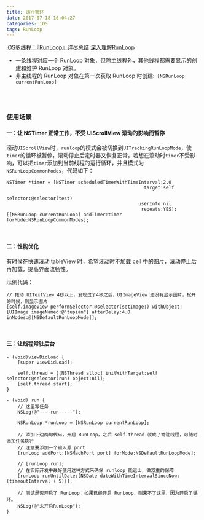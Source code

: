 ```yaml
---
title: 运行循环
date: 2017-07-18 16:04:27
categories: iOS 
tags: RunLoop
---
```



[iOS多线程：『RunLoop』详尽总结](https://www.jianshu.com/p/d260d18dd551)
[深入理解RunLoop](https://blog.ibireme.com/2015/05/18/runloop/)


* 一条线程对应一个 RunLoop 对象，但除主线程外，其他线程都需要显示的创建和维护 RunLoop 对象。
* 非主线程的 RunLoop 对象在第一次获取 RunLoop 时创建:` [NSRunLoop currentRunLoop]`


<br>
<br>

### 使用场景
#### 一：让 NSTimer 正常工作，不受 UIScrollView 滚动的影响而暂停
滚动`UIScrollView`时，`runloop`的模式会被切换到`UITrackingRunLoopMode`，使`timer`的循环被暂停，滚动停止后定时器又恢复正常。若想在滚动时`timer`不受影响，可以把`timer`添加到当前线程的运行循环，并且模式为`NSRunLoopCommonModes`，代码如下：


``` objc
NSTimer *timer = [NSTimer scheduledTimerWithTimeInterval:2.0
                                                  target:self
                                                selector:@selector(test)
                                                userInfo:nil
                                                 repeats:YES];
[[NSRunLoop currentRunLoop] addTimer:timer forMode:NSRunLoopCommonModes];
```

<br>

#### 二：性能优化
有时侯在快速滚动 tableView 时，希望滚动时不加载 cell 中的图片，滚动停止后再加载，提高界面流畅性。

示例代码：

``` objc
// 拖动 UITextView 4秒以上，发现过了4秒之后，UIImageView 还没有显示图片，松开的时候，则显示图片
[self.imageView performSelector:@selector(setImage:) withObject:[UIImage imageNamed:@"tupian"] afterDelay:4.0 inModes:@[NSDefaultRunLoopMode]];
```

<br>

#### 三：让线程常驻后台

``` objc
- (void)viewDidLoad {
    [super viewDidLoad];

    self.thread = [[NSThread alloc] initWithTarget:self selector:@selector(run) object:nil];
    [self.thread start];
}

- (void) run {
    // 这里写任务
    NSLog(@"----run-----");

    NSRunLoop *runLoop = [NSRunLoop currentRunLoop];

    // 添加下边两句代码，开启 RunLoop，之后 self.thread 就成了常驻线程，可随时添加任务执行
    // 注意要添加一个输入源 port
    [runLoop addPort:[NSMachPort port] forMode:NSDefaultRunLoopMode];
    
    // [runLoop run];
    // 在实际开发中最好使用这种方式来确保 runloop 能退出，做双重的保障
    [runLoop runUntilDate:[NSDate dateWithTimeIntervalSinceNow:(timeoutInterval + 5)]];

    // 测试是否开启了 RunLoop：如果已经开启 RunLoop，则来不了这里，因为开启了循环。
    NSLog(@"未开启RunLoop");
}
```


<br>
<br>
<br>

<br>
